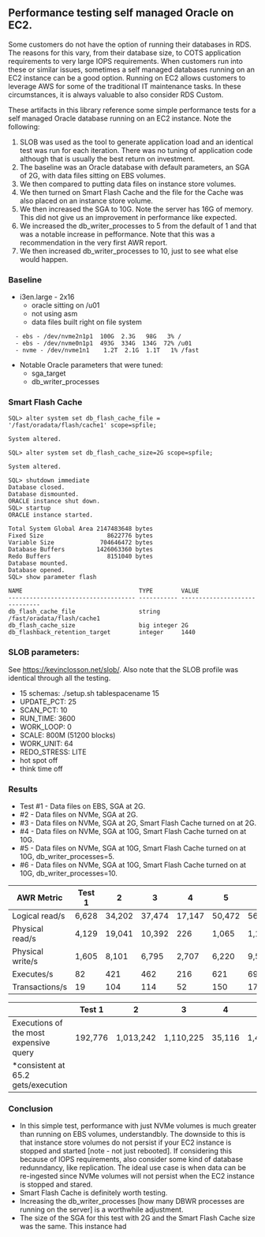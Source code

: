 ## Performance testing self managed Oracle on EC2.
Some customers do not have the option of running their databases in RDS. The reasons for this vary, from their database size, to COTS application requirements to very large IOPS requirements. When customers run into these or similar issues, sometimes a self managed databases running on an EC2 instance can be a good option. Running on EC2 allows customers to leverage AWS for some of the traditional IT maintenance tasks. In these circumstances, it is always valuable to also consider RDS Custom.

These artifacts in this library reference some simple performance tests for a self managed Oracle database running on an EC2 instance. Note the following:
1. SLOB was used as the tool to generate application load and an identical test was run for each iteration. There was no tuning of application code although that is usually the best return on investment. 
2. The baseline was an Oracle database with default parameters, an SGA of 2G, with data files sitting on EBS volumes.
3. We then compared to putting data files on instance store volumes.
4. We then turned on Smart Flash Cache and the file for the Cache was also placed on an instance store volume.
4. We then increased the SGA to 10G. Note the server has 16G of memory. This did not give us an improvement in performance like expected.
5. We increased the db_writer_processes to 5 from the default of 1 and that was a notable increase in pefformance. Note that this was a recommendation in the very first AWR report.
6. We then increased db_writer_processes to 10, just to see what else would happen.

### Baseline
- i3en.large - 2x16
  - oracle sitting on /u01
  - not using asm
  - data files built right on file system
```    
  - ebs - /dev/nvme2n1p1  100G  2.3G   98G   3% /
  - ebs - /dev/nvme0n1p1  493G  334G  134G  72% /u01
  - nvme - /dev/nvme1n1    1.2T  2.1G  1.1T   1% /fast
```
  - Notable Oracle parameters that were tuned:
    - sga_target
    - db_writer_processes

### Smart Flash Cache 
```
SQL> alter system set db_flash_cache_file = '/fast/oradata/flash/cache1' scope=spfile;

System altered.

SQL> alter system set db_flash_cache_size=2G scope=spfile;

System altered.

SQL> shutdown immediate
Database closed.
Database dismounted.
ORACLE instance shut down.
SQL> startup
ORACLE instance started.

Total System Global Area 2147483648 bytes
Fixed Size                  8622776 bytes
Variable Size             704646472 bytes
Database Buffers         1426063360 bytes
Redo Buffers                8151040 bytes
Database mounted.
Database opened.
SQL> show parameter flash

NAME                                 TYPE        VALUE
------------------------------------ ----------- ------------------------------
db_flash_cache_file                  string      /fast/oradata/flash/cache1
db_flash_cache_size                  big integer 2G
db_flashback_retention_target        integer     1440
```
### SLOB parameters:
See https://kevinclosson.net/slob/. Also note that the SLOB profile was identical through all the testing.
  - 15 schemas: ./setup.sh tablespacename 15
  - UPDATE_PCT: 25
  - SCAN_PCT: 10
  - RUN_TIME: 3600
  - WORK_LOOP: 0
  - SCALE: 800M (51200 blocks)
  - WORK_UNIT: 64
  - REDO_STRESS: LITE
  - hot spot off
  - think time off

### Results 
- Test #1 - Data files on EBS, SGA at 2G.
- #2 - Data files on NVMe, SGA at 2G.
- #3 - Data files on NVMe, SGA at 2G, Smart Flash Cache turned on at 2G.
- #4 - Data files on NVMe, SGA at 10G, Smart Flash Cache turned on at 10G.
- #5 - Data files on NVMe, SGA at 10G, Smart Flash Cache turned on at 10G, db_writer_processes=5.
- #6 - Data files on NVMe, SGA at 10G, Smart Flash Cache turned on at 10G, db_writer_processes=10.

| AWR Metric           |  Test 1 |   2    | 3      | 4      | 5      |  6    |
| ----             | ----    | ------ | ----   | -----  | ------ | ----  |
| Logical read/s   |  6,628  | 34,202 | 37,474 | 17,147 | 50,472 | 56,715|
| Physical read/s  |  4,129  | 19,041 | 10,392 | 226    | 1,065  | 1,143 |
| Physical write/s |  1,605  | 8,101  |  6,795 | 2,707  | 6,220  | 9,543 |
| Executes/s       |   82    |  421   |  462   | 216    | 621    | 696   |
| Transactions/s   |   19    |  104   |  114   | 52     | 150    | 173   |

|                                       |     Test 1 |   2        |  3        | 4      | 5         |  6    |
| -------------                         |  --------  |  ----      | ----      | ----   | -------   | ----  |
|Executions of the most expensive query |   192,776  |  1,013,242 | 1,110,225 | 35,116 | 1,472,365 | 1,687,701 |
|*consistent at 65.2 gets/execution     |

### Conclusion 
- In this simple test, performance with just NVMe volumes is much greater than running on EBS volumes, understandbly. The downside to this is that instance store volumes do not persist if your EC2 instance is stopped and started [note - not just rebooted]. If considering this because of IOPS requirements, also consider some kind of database redunndancy, like replication. The ideal use case is when data can be re-ingested since NVMe volumes will not persist when the EC2 instance is stopped and stared.
- Smart Flash Cache is definitely worth testing.
- Increasing the db_writer_processes [how many DBWR processes are running on the server] is a worthwhile adjustment.
- The size of the SGA for this test with 2G and the Smart Flash Cache size was the same. This instance had 
